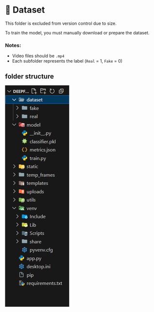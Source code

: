 # 🧾 Dataset

This folder is excluded from version control due to size.

To train the model, you must manually download or prepare the dataset.

### Notes:
- Video files should be `.mp4`
- Each subfolder represents the label (`Real` = 1, `Fake` = 0)
## folder structure

![image alt](https://github.com/Suraj-035-Singh/DEEPFAKE-DETECTION-/blob/main/Screenshot%202025-07-01%20121844.png?raw=true)
